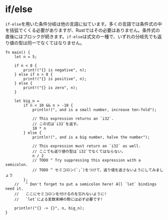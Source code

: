 # if/else

<!--
Branching with `if`-`else` is similar to other languages. Unlike many of them,
the boolean condition doesn't need to be surrounded by parentheses, and each
condition is followed by a block. `if`-`else` conditionals are expressions,
and, all branches must return the same type.
-->
`if-else`を用いた条件分岐は他の言語に似ています。多くの言語では条件式の中を括弧でくくる必要がありますが、Rustではその必要はありません。条件式の直後にはブロックが続きます。`if-else`は式文の一種で、いずれの分岐先でも返り値の型は同一でなくてはなりません。

```rust,editable
fn main() {
    let n = 5;

    if n < 0 {
        print!("{} is negative", n);
    } else if n > 0 {
        print!("{} is positive", n);
    } else {
        print!("{} is zero", n);
    }

    let big_n =
        if n < 10 && n > -10 {
            println!(", and is a small number, increase ten-fold");

            // This expression returns an `i32`.
            // この式は`i32`を返す。
            10 * n
        } else {
            println!(", and is a big number, halve the number");

            // This expression must return an `i32` as well.
            // ここでも返り値の型は`i32`でなくてはならない。
            n / 2
            // TODO ^ Try suppressing this expression with a semicolon.
            // TODO ^ セミコロン(`;`)をつけて、返り値を返さないようにしてみましょう
        };
    //   ^ Don't forget to put a semicolon here! All `let` bindings need it.
    //   ここにセミコロンを付けるのを忘れないように!
    //   `let`による変数束縛の際には必ず必要です!

    println!("{} -> {}", n, big_n);
}
```
